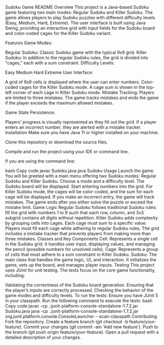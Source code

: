 Sudoku Game README
Overview
This project is a Java-based Sudoku game featuring two main modes: Regular Sudoku and Killer Sudoku. The game allows players to play Sudoku puzzles with different difficulty levels (Easy, Medium, Hard, Extreme). The user interface is built using Java Swing, providing an interactive grid with input fields for the Sudoku board and color-coded cages for the Killer Sudoku variant.

Features
Game Modes:

Regular Sudoku: Classic Sudoku game with the typical 9x9 grid.
Killer Sudoku: In addition to the regular Sudoku rules, the grid is divided into "cages," each with a sum constraint.
Difficulty Levels:

Easy
Medium
Hard
Extreme
User Interface:

A grid of 9x9 cells is displayed where the user can enter numbers.
Color-coded cages for the Killer Sudoku mode.
A cage sum is shown in the top-left corner of each cage in Killer Sudoku mode.
Mistake Tracking: Players are limited to three mistakes. The game tracks mistakes and ends the game if the player exceeds the maximum allowed mistakes.

Game State Persistence:

Players' progress is visually represented as they fill out the grid.
If a player enters an incorrect number, they are alerted with a mistake tracker.
Installation
Make sure you have Java 11 or higher installed on your machine.

Clone this repository or download the source files.

Compile and run the project using your IDE or command line.

If you are using the command line:

bash
Copy code
javac Sudoku.java
java Sudoku
Usage
Launch the game. You will be greeted with a main menu offering two Sudoku modes: Regular Sudoku and Killer Sudoku.
Choose a mode and a difficulty level.
The Sudoku board will be displayed. Start entering numbers into the grid.
For Killer Sudoku mode, the cages will be color-coded, and the sum for each cage will be displayed.
If you make an incorrect entry, the game will track mistakes.
The game ends after you either solve the puzzle or exceed the mistake limit.
Game Logic
Regular Sudoku follows traditional Sudoku rules: fill the grid with numbers 1 to 9 such that each row, column, and 3x3 subgrid contains all digits without repetition.
Killer Sudoku adds complexity by grouping cells into cages. Each cage must sum to a specific value. Players must fill each cage while adhering to regular Sudoku rules.
The grid includes a mistake tracker that prevents players from making more than three mistakes.
Classes and Key Components
Cell: Represents a single cell in the Sudoku grid. It handles user input, displaying values, and managing the pencil (possible numbers for unsolved cells).
Cage: Represents a group of cells that must adhere to a sum constraint in Killer Sudoku.
Sudoku: The main class that handles the game logic, UI, and interaction. It initializes the game, sets up the board, and manages player inputs.
Testing
This project uses JUnit for unit testing. The tests focus on the core game functionality, including:

Validating the correctness of the Sudoku board generation.
Ensuring that the player’s inputs are correctly processed.
Checking the behavior of the game modes and difficulty levels.
To run the tests:
Ensure you have JUnit 5 in your classpath.
Run the following command to execute the tests:
bash
Copy code
javac -cp .:junit-platform-console-standalone-1.7.2.jar Sudoku.java
java -cp .:junit-platform-console-standalone-1.7.2.jar org.junit.platform.console.ConsoleLauncher --scan-classpath
Contributing
Fork the repository.
Create a feature branch (git checkout -b feature/your-feature).
Commit your changes (git commit -am 'Add new feature').
Push to the branch (git push origin feature/your-feature).
Open a pull request with a detailed description of your changes.
